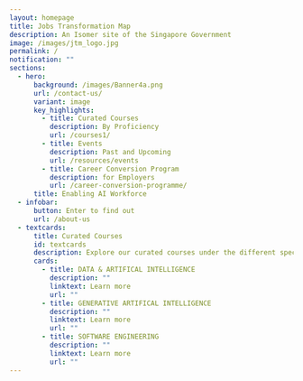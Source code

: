 ```yaml
---
layout: homepage
title: Jobs Transformation Map
description: An Isomer site of the Singapore Government
image: /images/jtm_logo.jpg
permalink: /
notification: ""
sections:
  - hero:
      background: /images/Banner4a.png
      url: /contact-us/
      variant: image
      key_highlights:
        - title: Curated Courses
          description: By Proficiency
          url: /courses1/
        - title: Events
          description: Past and Upcoming
          url: /resources/events
        - title: Career Conversion Program
          description: for Employers
          url: /career-conversion-programme/
      title: Enabling AI Workforce
  - infobar:
      button: Enter to find out
      url: /about-us
  - textcards:
      title: Curated Courses
      id: textcards
      description: Explore our curated courses under the different specialisations
      cards:
        - title: DATA & ARTIFICAL INTELLIGENCE
          description: ""
          linktext: Learn more
          url: ""
        - title: GENERATIVE ARTIFICAL INTELLIGENCE
          description: ""
          linktext: Learn more
          url: ""
        - title: SOFTWARE ENGINEERING
          description: ""
          linktext: Learn more
          url: ""
---
```

